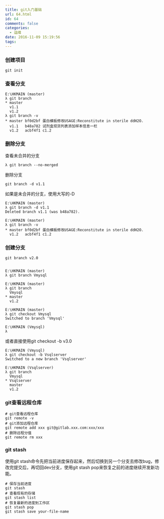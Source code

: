 ```yaml
---
title: git入门基础
url: 64.html
id: 64
comments: false
categories:
  - 运维
date: 2016-11-09 15:19:56
tags:
---
```


### 创建项目

    git init
    

### 查看分支

    E:\HKMAIN (master)
    λ git branch
    * master
      v1.1
      v1.2
    λ git branch -v
    * master bf0d2bf 蛋白模板修改USAGE:Reconstitute in sterile ddH2O.
      v1.1   b48a782 试剂盒现货列表添加样本信息一栏
      v1.2   acbf4f1 c1.2
    

### 删除分支

查看未合并的分支

    λ git branch --no-merged
    

删除分支

    git branch -d v1.1
    

如果是未合并的分支，使用大写的-D

    E:\HKMAIN (master)
    λ git branch -d v1.1
    Deleted branch v1.1 (was b48a782).
    
    E:\HKMAIN (master)
    λ git branch -v
    * master bf0d2bf 蛋白模板修改USAGE:Reconstitute in sterile ddH2O.
      v1.2   acbf4f1 c1.2
    

### 创建分支

    git branch v2.0
    

    E:\HKMAIN (master)
    λ git branch Vmysql
    
    E:\HKMAIN (master)
    λ git branch
      Vmysql
    * master
      v1.2
    
    E:\HKMAIN (master)
    λ git checkout Vmysql
    Switched to branch 'Vmysql'
    
    E:\HKMAIN (Vmysql)
    λ
    

或者直接使用git checkout -b v3.0

    E:\HKMAIN (Vmysql)
    λ git checkout -b Vsqlserver
    Switched to a new branch 'Vsqlserver'
    
    E:\HKMAIN (Vsqlserver)
    λ git branch
      Vmysql
    * Vsqlserver
      master
      v1.2
    

### git查看远程仓库

    # git查看远程仓库
    git remote -v
    # git添加远程仓库
    git remote add xxx git@gitlab.xxx.com:xxx/xxx
    # 删除远程分值
    git remote rm xxx
    

### git stash

使用git stash命令先把当前进度保存起来，然后切换到另一个分支去修改bug，修改完提交后，再切回dev分支，使用git stash pop来恢复之前的进度继续开发新功能。

    # 保存当前进度
    git stash
    # 查看现有的存储
    git stash list
    # 恢复最新的进度到工作区
    git stash pop
    git stash save your-file-name